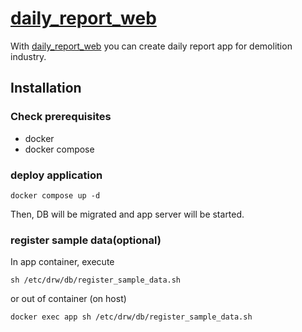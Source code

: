 # [daily_report_web](https://github.com/obeh29380/daily_report_web)

With [daily_report_web](https://github.com/obeh29380/daily_report_web) you can create daily report app for demolition industry.

## Installation

### Check prerequisites

- docker
- docker compose

### deploy application

```
docker compose up -d
```

Then, DB will be migrated and app server will be started.

### register sample data(optional)

In app container, execute
```
sh /etc/drw/db/register_sample_data.sh
```

or out of container (on host)
```
docker exec app sh /etc/drw/db/register_sample_data.sh
```